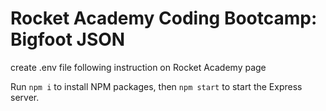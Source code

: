 # Rocket Academy Coding Bootcamp: Bigfoot JSON

create .env file following instruction on Rocket Academy page

Run `npm i` to install NPM packages, then `npm start` to start the Express server.
